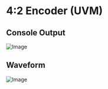 # 4:2 Encoder (UVM)

## Console Output
![Image](https://github.com/user-attachments/assets/32c39737-2e4e-4512-9eeb-cd70b6051113)

## Waveform
![Image](https://github.com/user-attachments/assets/25856fe0-458b-4faf-b655-176bad15a0da)
